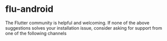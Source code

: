 # flu-android
The Flutter community is helpful and welcoming. If none of the above suggestions solves your installation issue, consider asking for support from one of the following channels
